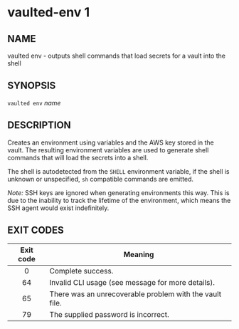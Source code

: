 vaulted-env 1
=============

NAME
----

vaulted env - outputs shell commands that load secrets for a vault into the shell

SYNOPSIS
--------

`vaulted env` *name*

DESCRIPTION
-----------

Creates an environment using variables and the AWS key stored in the vault. The
resulting environment variables are used to generate shell commands that will
load the secrets into a shell.

The shell is autodetected from the `SHELL` environment variable, if the shell
is unknown or unspecified, `sh` compatible commands are emitted.

_Note:_ SSH keys are ignored when generating environments this way. This is due
to the inability to track the lifetime of the environment, which means the SSH
agent would exist indefinitely.

EXIT CODES
----------
|Exit code|Meaning|
|:-:|---|
| 0 | Complete success. |
| 64 | Invalid CLI usage (see message for more details).|
| 65 | There was an unrecoverable problem with the vault file. |
| 79 | The supplied password is incorrect.|
